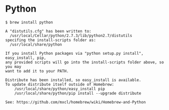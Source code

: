 # Python #

	$ brew install python

	A "distutils.cfg" has been written to:
	  /usr/local/Cellar/python/2.7.3/lib/python2.7/distutils
	specifing the install-scripts folder as:
	  /usr/local/share/python

	If you install Python packages via "python setup.py install", easy_install, pip,
	any provided scripts will go into the install-scripts folder above, so you may
	want to add it to your PATH.

	Distribute has been installed, so easy_install is available.
	To update distribute itself outside of Homebrew:
	    /usr/local/share/python/easy_install pip
	    /usr/local/share/python/pip install --upgrade distribute

	See: https://github.com/mxcl/homebrew/wiki/Homebrew-and-Python
